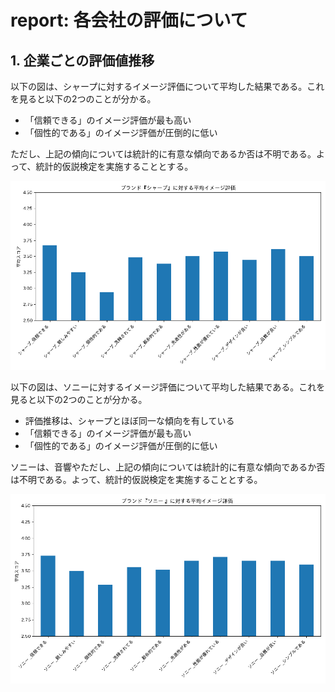 # report: 各会社の評価について

## 1. 企業ごとの評価値推移

以下の図は、シャープに対するイメージ評価について平均した結果である。これを見ると以下の2つのことが分かる。

- 「信頼できる」のイメージ評価が最も高い
- 「個性的である」のイメージ評価が圧倒的に低い

ただし、上記の傾向については統計的に有意な傾向であるか否は不明である。よって、統計的仮説検定を実施することとする。


![fig](output/comp_eval_means_bar_graph/comp_means_シャープ.png)

以下の図は、ソニーに対するイメージ評価について平均した結果である。これを見ると以下の2つのことが分かる。

- 評価推移は、シャープとほぼ同一な傾向を有している
- 「信頼できる」のイメージ評価が最も高い
- 「個性的である」のイメージ評価が圧倒的に低い

ソニーは、音響やただし、上記の傾向については統計的に有意な傾向であるか否は不明である。よって、統計的仮説検定を実施することとする。


![fig](output/comp_eval_means_bar_graph/comp_means_ソニー.png)
